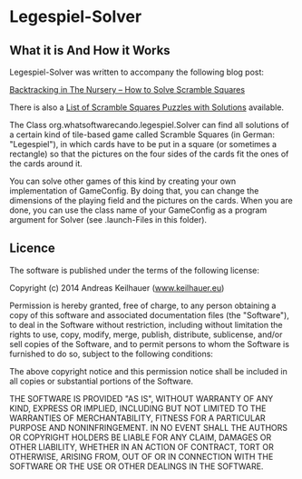 # Legespiel-Solver

## What it is And How it Works
Legespiel-Solver was written to accompany the following blog post:

[Backtracking in The Nursery – How to Solve Scramble Squares](https://whatsoftwarecando.org/backtracking-nursery-solve-scramble-squares/)

There is also a [List of Scramble Squares Puzzles with Solutions](https://whatsoftwarecando.org/list-of-scramble-squares-puzzles-with-solutions/) available.

The Class org.whatsoftwarecando.legespiel.Solver can find all solutions
of a certain kind of tile-based game called Scramble Squares (in German: "Legespiel"),
in which cards have to be put in a square (or sometimes a rectangle) so that the
pictures on the four sides of the cards fit the ones of the cards around it.

You can solve other games of this kind by creating your own implementation of
GameConfig. By doing that, you can change the dimensions of the playing field
and the pictures on the cards. When you are done, you can use the class name
of your GameConfig as a program argument for Solver (see .launch-Files in
this folder).

## Licence
The software is published under the terms of the following license:

Copyright (c) 2014 Andreas Keilhauer (www.keilhauer.eu)

Permission is hereby granted, free of charge, to any person obtaining a copy
of this software and associated documentation files (the "Software"), to deal
in the Software without restriction, including without limitation the rights
to use, copy, modify, merge, publish, distribute, sublicense, and/or sell
copies of the Software, and to permit persons to whom the Software is
furnished to do so, subject to the following conditions:

The above copyright notice and this permission notice shall be included in
all copies or substantial portions of the Software.

THE SOFTWARE IS PROVIDED "AS IS", WITHOUT WARRANTY OF ANY KIND, EXPRESS OR
IMPLIED, INCLUDING BUT NOT LIMITED TO THE WARRANTIES OF MERCHANTABILITY,
FITNESS FOR A PARTICULAR PURPOSE AND NONINFRINGEMENT. IN NO EVENT SHALL THE
AUTHORS OR COPYRIGHT HOLDERS BE LIABLE FOR ANY CLAIM, DAMAGES OR OTHER
LIABILITY, WHETHER IN AN ACTION OF CONTRACT, TORT OR OTHERWISE, ARISING FROM,
OUT OF OR IN CONNECTION WITH THE SOFTWARE OR THE USE OR OTHER DEALINGS IN
THE SOFTWARE.
